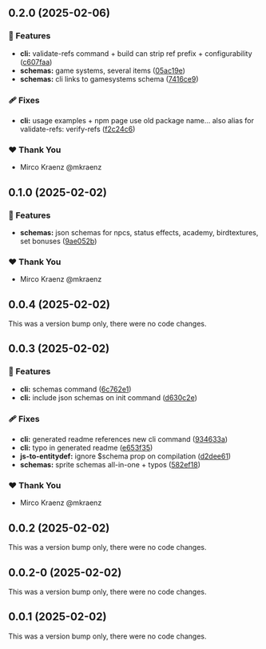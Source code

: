 ## 0.2.0 (2025-02-06)

### 🚀 Features

- **cli:** validate-refs command + build can strip ref prefix + configurability ([c607faa](https://github.com/mkraenz/dungeonmans-mod-tools/commit/c607faa))
- **schemas:** game systems, several items ([05ac19e](https://github.com/mkraenz/dungeonmans-mod-tools/commit/05ac19e))
- **schemas:** cli links to gamesystems schema ([7416ce9](https://github.com/mkraenz/dungeonmans-mod-tools/commit/7416ce9))

### 🩹 Fixes

- **cli:** usage examples + npm page use old package name... also alias for validate-refs: verify-refs ([f2c24c6](https://github.com/mkraenz/dungeonmans-mod-tools/commit/f2c24c6))

### ❤️ Thank You

- Mirco Kraenz @mkraenz

## 0.1.0 (2025-02-02)

### 🚀 Features

- **schemas:** json schemas for npcs, status effects, academy, birdtextures, set bonuses ([9ae052b](https://github.com/mkraenz/dungeonmans-mod-tools/commit/9ae052b))

### ❤️ Thank You

- Mirco Kraenz @mkraenz

## 0.0.4 (2025-02-02)

This was a version bump only, there were no code changes.

## 0.0.3 (2025-02-02)

### 🚀 Features

- **cli:** schemas command ([6c762e1](https://github.com/mkraenz/dungeonmans-mod-tools/commit/6c762e1))
- **cli:** include json schemas on init command ([d630c2e](https://github.com/mkraenz/dungeonmans-mod-tools/commit/d630c2e))

### 🩹 Fixes

- **cli:** generated readme references new cli command ([934633a](https://github.com/mkraenz/dungeonmans-mod-tools/commit/934633a))
- **cli:** typo in generated readme ([e653f35](https://github.com/mkraenz/dungeonmans-mod-tools/commit/e653f35))
- **js-to-entitydef:** ignore $schema prop on compilation ([d2dee61](https://github.com/mkraenz/dungeonmans-mod-tools/commit/d2dee61))
- **schemas:** sprite schemas all-in-one + typos ([582ef18](https://github.com/mkraenz/dungeonmans-mod-tools/commit/582ef18))

### ❤️ Thank You

- Mirco Kraenz @mkraenz

## 0.0.2 (2025-02-02)

This was a version bump only, there were no code changes.

## 0.0.2-0 (2025-02-02)

This was a version bump only, there were no code changes.

## 0.0.1 (2025-02-02)

This was a version bump only, there were no code changes.